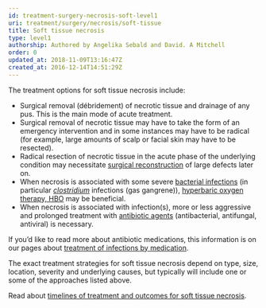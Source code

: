 ```yaml
---
id: treatment-surgery-necrosis-soft-level1
uri: treatment/surgery/necrosis/soft-tissue
title: Soft tissue necrosis
type: level1
authorship: Authored by Angelika Sebald and David. A Mitchell
order: 0
updated_at: 2018-11-09T13:16:47Z
created_at: 2016-12-14T14:51:29Z
---
```


<p>The treatment options for soft tissue necrosis include:  </p>
<ul>
    <li>Surgical removal (débridement) of necrotic tissue and drainage
        of any pus. This is the main mode of acute treatment.</li>
    <li>Surgical removal of necrotic tissue may have to take the
        form of an emergency intervention and in some instances
        may have to be radical (for example, large amounts of
        scalp or facial skin may have to be resected).</li>
    <li>Radical resection of necrotic tissue in the acute phase of
        the underlying condition may necessitate <a href="/treatment/surgery/reconstruction">surgical reconstruction</a>        of large defects later on.</li>
    <li>When necrosis is associated with some severe <a href="/diagnosis/a-z/infection">bacterial infections</a>        (in particular <a href="/diagnosis/tests/microbiology"><i>clostridium</i></a>        infections (gas gangrene)), <a href="/treatment/other/hyperbaric-oxygen">hyperbaric oxygen therapy, HBO</a>        may be beneficial.</li>
    <li>When necrosis is associated with infection(s), more or less
        aggressive and prolonged treatment with <a href="/treatment/other/medication/infection">antibiotic agents</a>        (antibacterial, antifungal, antiviral) is necessary.</li>
</ul>
<aside>
    <p>If you’d like to read more about antibiotic medications,
        this information is on our pages about <a href="/treatment/other/medication/infection">treatment of infections by medication</a>.</p>
</aside>
<p>The exact treatment strategies for soft tissue necrosis depend
    on type, size, location, severity and underlying causes,
    but typically will include one or some of the approaches
    listed above.</p>
<aside>
    <p>Read about <a href="/treatment/timelines/necrosis/soft-tissue">timelines of treatment and outcomes for soft tissue necrosis</a>.</p>
</aside>
